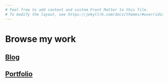 ```yaml
---
# Feel free to add content and custom Front Matter to this file.
# To modify the layout, see https://jekyllrb.com/docs/themes/#overriding-theme-defaults
---
```

# Browse my work
## [Blog](https://peterfmcnair.com/blog)
## [Portfolio](https://peterfmcnair.com/portfolio)